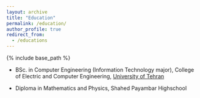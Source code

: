 ```yaml
---
layout: archive
title: "Education"
permalink: /education/
author_profile: true
redirect_from:
  - /educations
---
```


{% include base_path %}

* BSc. in Computer Engineering (Information Technology major), College of Electric and Computer Engineering, [University of Tehran](https://ece.ut.ac.ir/en/ece)

* Diploma in Mathematics and Physics, Shahed Payambar Highschool

<!-- You can read more about my education in my CV. You can download my CV by clicking [here](/files/MohammadSinaParvizi_CV.pdf) -->